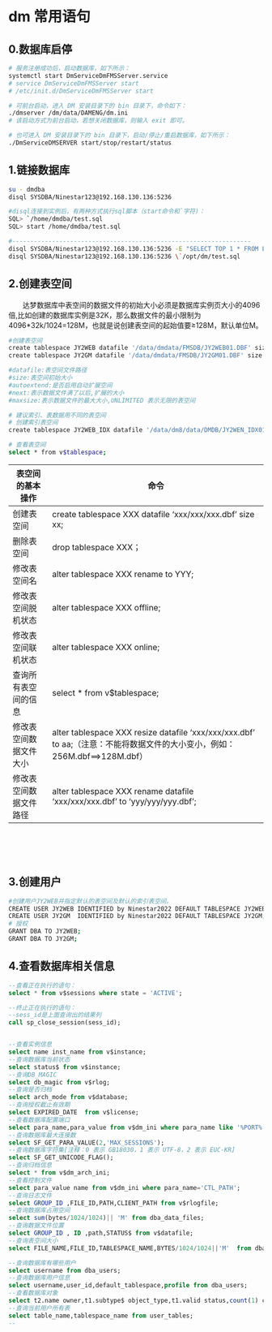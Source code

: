 # dm 常用语句

## 0.数据库启停

```bash
# 服务注册成功后，启动数据库，如下所示：
systemctl start DmServiceDmFMSServer.service
# service DmServiceDmFMSServer start
# /etc/init.d/DmServiceDmFMSServer start

# 可前台启动，进入 DM 安装目录下的 bin 目录下，命令如下： 
./dmserver /dm/data/DAMENG/dm.ini 
# 该启动方式为前台启动，若想关闭数据库，则输入 exit 即可。

# 也可进入 DM 安装目录下的 bin 目录下，启动/停止/重启数据库，如下所示： 
./DmServiceDMSERVER start/stop/restart/status
```

## 1.链接数据库

```bash
su - dmdba
disql SYSDBA/Ninestar123@192.168.130.136:5236

#disql连接到实例后，有两种方式执行sql脚本（start命令和`字符)：
SQL> `/home/dmdba/test.sql
SQL> start /home/dmdba/test.sql

#------------------------------------------------------------------
disql SYSDBA/Ninestar123@192.168.130.136:5236 -E "SELECT TOP 1 * FROM LLL.TABLE_1;"
disql SYSDBA/Ninestar123@192.168.130.136:5236 \`/opt/dm/test.sql

```

## 2.创建表空间

　　达梦数据库中表空间的数据文件的初始大小必须是数据库实例页大小的4096倍,比如创建的数据库实例是32K，那么数据文件的最小限制为4096\*32k/1024=128M，也就是说创建表空间的起始值要≥128M，默认单位M。

```bash
#创建表空间
create tablespace JY2WEB datafile '/data/dmdata/FMSDB/JY2WEB01.DBF' size 1024 autoextend on next 1024 maxsize unlimited;
create tablespace JY2GM datafile '/data/dmdata/FMSDB/JY2GM01.DBF' size 1024 autoextend on next 1024 maxsize unlimited;

#datafile:表空间文件路径
#size:表空间初始大小
#autoextend:是否启用自动扩展空间
#next:表示数据文件满了以后,扩展的大小
#maxsize:表示数据文件的最大大小,UNLIMITED 表示无限的表空间

# 建议索引、表数据用不同的表空间
# 创建索引表空间
create tablespace JY2WEB_IDX datafile '/data/dm8/data/DMDB/JY2WEN_IDX01.DBF' size 128 autoextend on next 128 maxsize unlimited;

# 查看表空间
select * from v$tablespace;
```

|表空间的基本操作|命令|
| ------------------------| ------------------------------------------------------------------------------------------------------------------------------|
|创建表空间|create tablespace XXX datafile ‘xxx/xxx/xxx.dbf’ size xx;|
|删除表空间|drop tablespace XXX；|
|修改表空间名|alter tablespace XXX rename to YYY;|
|修改表空间脱机状态|alter tablespace XXX offline;|
|修改表空间联机状态|alter tablespace XXX online;|
|查询所有表空间的信息|select * from v$tablespace;|
|修改表空间数据文件大小|alter tablespace XXX resize datafile ‘xxx/xxx/xxx.dbf’ to aa;（注意：不能将数据文件的大小变小，例如：256M.dbf==>128M.dbf）|
|修改表空间数据文件路径|alter tablespace XXX rename datafile ‘xxx/xxx/xxx.dbf’ to ‘yyy/yyy/yyy.dbf’;|

　　‍

　　‍

## 3.创建用户

```bash
#创建用户JY2WEB并指定默认的表空间及默认的索引表空间。
CREATE USER JY2WEB IDENTIFIED by Ninestar2022 DEFAULT TABLESPACE JY2WEB;
CREATE USER JY2GM  IDENTIFIED by Ninestar2022 DEFAULT TABLESPACE JY2GM;
# 授权
GRANT DBA TO JY2WEB;
GRANT DBA TO JY2GM;
```

## 4.查看数据库相关信息

```sql
--查看正在执行的语句：
select * from v$sessions where state = 'ACTIVE';

--终止正在执行的语句：
--sess_id是上面查询出的结果列
call sp_close_session(sess_id);


--查看实例信息
select name inst_name from v$instance;
--查询数据库当前状态
select status$ from v$instance;
--查询DB_MAGIC
select db_magic from v$rlog;
--查询是否归档
select arch_mode from v$database;
--查询授权截止有效期
select EXPIRED_DATE  from v$license;
--查看数据库配置端口
select para_name,para_value from v$dm_ini where para_name like '%PORT%';
--查询数据库最大连接数
select SF_GET_PARA_VALUE(2,'MAX_SESSIONS');
--查询数据库字符集[注释：0 表示 GB18030，1 表示 UTF-8，2 表示 EUC-KR]
select SF_GET_UNICODE_FLAG();
--查询归档信息
select * from v$dm_arch_ini;
--查看控制文件
select para_value name from v$dm_ini where para_name='CTL_PATH';
--查询日志文件
select GROUP_ID ,FILE_ID,PATH,CLIENT_PATH from v$rlogfile;
--查询数据库占用空间
select sum(bytes/1024/1024)|| 'M' from dba_data_files;
--查询数据文件位置
select GROUP_ID , ID ,path,STATUS$ from v$datafile;
--查询表空间大小
select FILE_NAME,FILE_ID,TABLESPACE_NAME,BYTES/1024/1024||'M'  from dba_data_files;

--查询数据库有哪些用户
select username from dba_users;
--查询数据库用户信息
select username,user_id,default_tablespace,profile from dba_users;
--查看数据库对象
select t2.name owner,t1.subtype$ object_type,t1.valid status,count(1) count# from sysobjects t1,sysobjects t2 where t1.schid=t2.id and t1.schid!=0 group by t2.name,t1.subtype$,t1.valid;
--查询当前用户所有表
select table_name,tablespace_name from user_tables;
--
```
